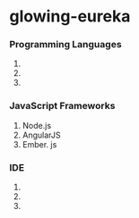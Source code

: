 # glowing-eureka

### Programming Languages
1. 
2. 
3. 

### JavaScript Frameworks
1. Node.js
2. AngularJS
3. Ember. js

### IDE
1. 
2. 
3. 